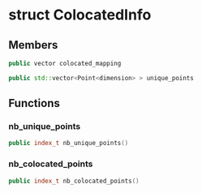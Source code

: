 # struct ColocatedInfo


## Members

```cpp
public vector colocated_mapping
```

```cpp
public std::vector<Point<dimension> > unique_points
```



## Functions

### nb_unique_points

```cpp
public index_t nb_unique_points()
```


### nb_colocated_points

```cpp
public index_t nb_colocated_points()
```




